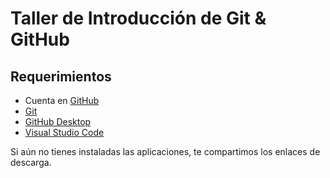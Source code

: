 # Taller de Introducción de Git & GitHub

## Requerimientos

- Cuenta en [GitHub](https://github.com/)
- [Git](https://git-scm.com/downloads)
- [GitHub Desktop](https://desktop.github.com/)
- [Visual Studio Code](https://code.visualstudio.com/Download)

Si aún no tienes instaladas las aplicaciones, te compartimos los enlaces de descarga.